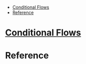 - [Conditional Flows](#conditional-flows)
- [Reference](#reference)

# [Conditional Flows](https://dart.dev/guides/language/language-tour#control-flow-statements)


# Reference